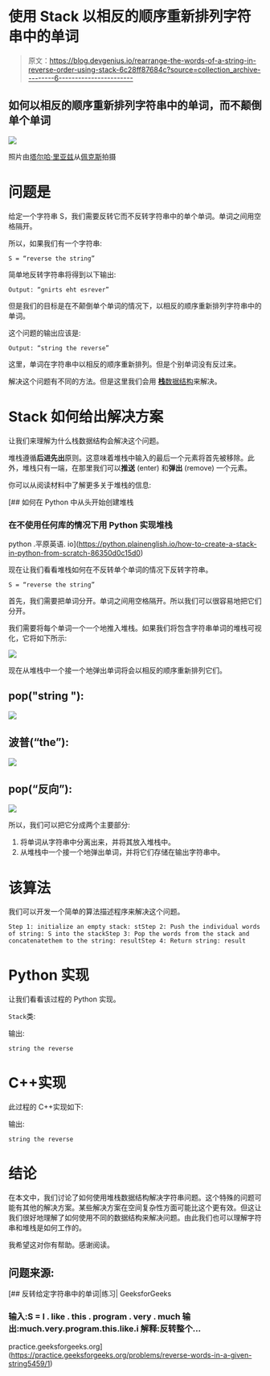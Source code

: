 # 使用 Stack 以相反的顺序重新排列字符串中的单词

> 原文：<https://blog.devgenius.io/rearrange-the-words-of-a-string-in-reverse-order-using-stack-6c28ff87684c?source=collection_archive---------6----------------------->

## 如何以相反的顺序重新排列字符串中的单词，而不颠倒单个单词

![](img/21710302f3780cd9327e2b304cfa4392.png)

照片由[塔尔哈·里亚兹](https://www.pexels.com/@talhariaz?utm_content=attributionCopyText&utm_medium=referral&utm_source=pexels)从[佩克斯](https://www.pexels.com/photo/black-pen-on-book-2409566/?utm_content=attributionCopyText&utm_medium=referral&utm_source=pexels)拍摄

# 问题是

给定一个字符串 S，我们需要反转它而不反转字符串中的单个单词。单词之间用空格隔开。

所以，如果我们有一个字符串:

```
S = “reverse the string”
```

简单地反转字符串将得到以下输出:

```
Output: “gnirts eht esrever”
```

但是我们的目标是在不颠倒单个单词的情况下，以相反的顺序重新排列字符串中的单词。

这个问题的输出应该是:

```
Output: “string the reverse”
```

这里，单词在字符串中以相反的顺序重新排列。但是个别单词没有反过来。

解决这个问题有不同的方法。但是这里我们会用 [**栈**数据结构](https://www.javatpoint.com/data-structure-stack#:~:text=A%20Stack%20is%20a%20linear,topmost%20element%20of%20the%20stack.)来解决。

# Stack 如何给出解决方案

让我们来理解为什么栈数据结构会解决这个问题。

堆栈遵循**后进先出**原则。这意味着堆栈中输入的最后一个元素将首先被移除。此外，堆栈只有一端，在那里我们可以**推送** (enter) 和**弹出** (remove) 一个元素。

你可以从阅读材料中了解更多关于堆栈的信息:

[](https://python.plainenglish.io/how-to-create-a-stack-in-python-from-scratch-86350d0c15d0) [## 如何在 Python 中从头开始创建堆栈

### 在不使用任何库的情况下用 Python 实现堆栈

python .平原英语. io](https://python.plainenglish.io/how-to-create-a-stack-in-python-from-scratch-86350d0c15d0) 

现在让我们看看堆栈如何在不反转单个单词的情况下反转字符串。

```
S = “reverse the string”
```

首先，我们需要把单词分开。单词之间用空格隔开。所以我们可以很容易地把它们分开。

我们需要将每个单词一个一个地推入堆栈。如果我们将包含字符串单词的堆栈可视化，它将如下所示:

![](img/d0c318e76ec07747665649ec604a1f30.png)

现在从堆栈中一个接一个地弹出单词将会以相反的顺序重新排列它们。

## pop("string "):

![](img/de851bb5f5657a2395ba248555a4a0b6.png)

## 波普(“the”):

![](img/0c7d7d9979fb6e26ece76a0dc8a768c8.png)

## pop(“反向”):

![](img/ef4bdd8f6dbbd9fd829ca9a97edbaa10.png)

所以，我们可以把它分成两个主要部分:

1.  将单词从字符串中分离出来，并将其放入堆栈中。
2.  从堆栈中一个接一个地弹出单词，并将它们存储在输出字符串中。

# 该算法

我们可以开发一个简单的算法描述程序来解决这个问题。

```
Step 1: initialize an empty stack: stStep 2: Push the individual words of string: S into the stackStep 3: Pop the words from the stack and concatenatethem to the string: resultStep 4: Return string: result
```

# Python 实现

让我们看看该过程的 Python 实现。

`Stack`类:

输出:

```
string the reverse
```

# C++实现

此过程的 C++实现如下:

输出:

```
string the reverse
```

# 结论

在本文中，我们讨论了如何使用堆栈数据结构解决字符串问题。这个特殊的问题可能有其他的解决方案。某些解决方案在空间复杂性方面可能比这个更有效。但这让我们很好地理解了如何使用不同的数据结构来解决问题。由此我们也可以理解字符串和堆栈是如何工作的。

我希望这对你有帮助。感谢阅读。

## 问题来源:

[](https://practice.geeksforgeeks.org/problems/reverse-words-in-a-given-string5459/1) [## 反转给定字符串中的单词|练习| GeeksforGeeks

### 输入:S = I . like . this . program . very . much 输出:much.very.program.this.like.i 解释:反转整个…

practice.geeksforgeeks.org](https://practice.geeksforgeeks.org/problems/reverse-words-in-a-given-string5459/1)